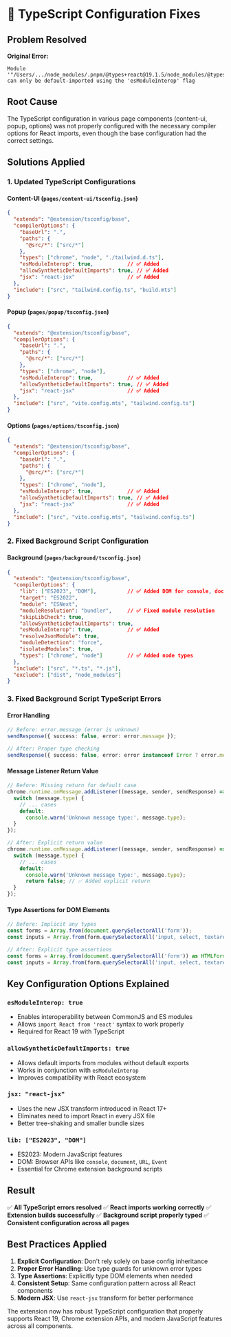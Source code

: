 # 🔧 TypeScript Configuration Fixes

## Problem Resolved

**Original Error:**
```
Module '"/Users/.../node_modules/.pnpm/@types+react@19.1.5/node_modules/@types/react/index"' can only be default-imported using the 'esModuleInterop' flag
```

## Root Cause

The TypeScript configuration in various page components (content-ui, popup, options) was not properly configured with the necessary compiler options for React imports, even though the base configuration had the correct settings.

## Solutions Applied

### 1. **Updated TypeScript Configurations**

#### Content-UI (`pages/content-ui/tsconfig.json`)
```json
{
  "extends": "@extension/tsconfig/base",
  "compilerOptions": {
    "baseUrl": ".",
    "paths": {
      "@src/*": ["src/*"]
    },
    "types": ["chrome", "node", "./tailwind.d.ts"],
    "esModuleInterop": true,           // ✅ Added
    "allowSyntheticDefaultImports": true, // ✅ Added
    "jsx": "react-jsx"                 // ✅ Added
  },
  "include": ["src", "tailwind.config.ts", "build.mts"]
}
```

#### Popup (`pages/popup/tsconfig.json`)
```json
{
  "extends": "@extension/tsconfig/base",
  "compilerOptions": {
    "baseUrl": ".",
    "paths": {
      "@src/*": ["src/*"]
    },
    "types": ["chrome", "node"],
    "esModuleInterop": true,           // ✅ Added
    "allowSyntheticDefaultImports": true, // ✅ Added
    "jsx": "react-jsx"                 // ✅ Added
  },
  "include": ["src", "vite.config.mts", "tailwind.config.ts"]
}
```

#### Options (`pages/options/tsconfig.json`)
```json
{
  "extends": "@extension/tsconfig/base",
  "compilerOptions": {
    "baseUrl": ".",
    "paths": {
      "@src/*": ["src/*"]
    },
    "types": ["chrome", "node"],
    "esModuleInterop": true,           // ✅ Added
    "allowSyntheticDefaultImports": true, // ✅ Added
    "jsx": "react-jsx"                 // ✅ Added
  },
  "include": ["src", "vite.config.mts", "tailwind.config.ts"]
}
```

### 2. **Fixed Background Script Configuration**

#### Background (`pages/background/tsconfig.json`)
```json
{
  "extends": "@extension/tsconfig/base",
  "compilerOptions": {
    "lib": ["ES2023", "DOM"],          // ✅ Added DOM for console, document, URL
    "target": "ES2022",
    "module": "ESNext",
    "moduleResolution": "bundler",     // ✅ Fixed module resolution
    "skipLibCheck": true,
    "allowSyntheticDefaultImports": true,
    "esModuleInterop": true,           // ✅ Added
    "resolveJsonModule": true,
    "moduleDetection": "force",
    "isolatedModules": true,
    "types": ["chrome", "node"]        // ✅ Added node types
  },
  "include": ["src", "*.ts", "*.js"],
  "exclude": ["dist", "node_modules"]
}
```

### 3. **Fixed Background Script TypeScript Errors**

#### Error Handling
```typescript
// Before: error.message (error is unknown)
sendResponse({ success: false, error: error.message });

// After: Proper type checking
sendResponse({ success: false, error: error instanceof Error ? error.message : 'Unknown error' });
```

#### Message Listener Return Value
```typescript
// Before: Missing return for default case
chrome.runtime.onMessage.addListener((message, sender, sendResponse) => {
  switch (message.type) {
    // ... cases
    default:
      console.warn('Unknown message type:', message.type);
  }
});

// After: Explicit return value
chrome.runtime.onMessage.addListener((message, sender, sendResponse) => {
  switch (message.type) {
    // ... cases
    default:
      console.warn('Unknown message type:', message.type);
      return false; // ✅ Added explicit return
  }
});
```

#### Type Assertions for DOM Elements
```typescript
// Before: Implicit any types
const forms = Array.from(document.querySelectorAll('form'));
const inputs = Array.from(form.querySelectorAll('input, select, textarea'));

// After: Explicit type assertions
const forms = Array.from(document.querySelectorAll('form')) as HTMLFormElement[];
const inputs = Array.from(form.querySelectorAll('input, select, textarea')) as HTMLInputElement[];
```

## Key Configuration Options Explained

### `esModuleInterop: true`
- Enables interoperability between CommonJS and ES modules
- Allows `import React from 'react'` syntax to work properly
- Required for React 19 with TypeScript

### `allowSyntheticDefaultImports: true`
- Allows default imports from modules without default exports
- Works in conjunction with `esModuleInterop`
- Improves compatibility with React ecosystem

### `jsx: "react-jsx"`
- Uses the new JSX transform introduced in React 17+
- Eliminates need to import React in every JSX file
- Better tree-shaking and smaller bundle sizes

### `lib: ["ES2023", "DOM"]`
- ES2023: Modern JavaScript features
- DOM: Browser APIs like `console`, `document`, `URL`, `Event`
- Essential for Chrome extension background scripts

## Result

✅ **All TypeScript errors resolved**
✅ **React imports working correctly**
✅ **Extension builds successfully**
✅ **Background script properly typed**
✅ **Consistent configuration across all pages**

## Best Practices Applied

1. **Explicit Configuration**: Don't rely solely on base config inheritance
2. **Proper Error Handling**: Use type guards for unknown error types
3. **Type Assertions**: Explicitly type DOM elements when needed
4. **Consistent Setup**: Same configuration pattern across all React components
5. **Modern JSX**: Use `react-jsx` transform for better performance

The extension now has robust TypeScript configuration that properly supports React 19, Chrome extension APIs, and modern JavaScript features across all components.